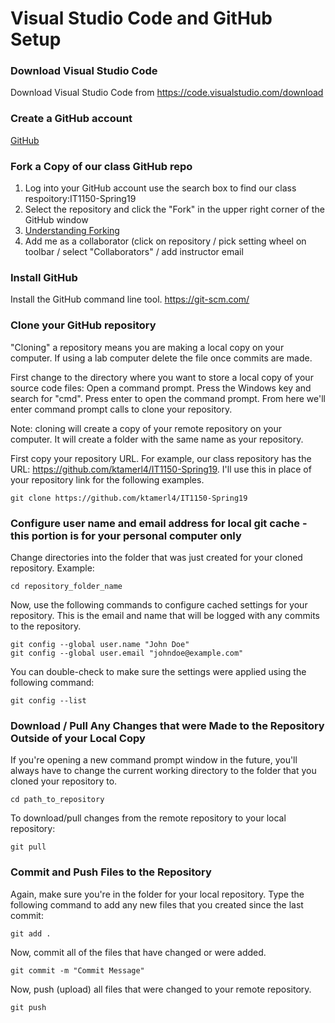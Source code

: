# Visual Studio Code and GitHub Setup


### Download Visual Studio Code
Download Visual Studio Code from https://code.visualstudio.com/download

### Create a GitHub account
[GitHub](https://github.com/)

### Fork a Copy of our class GitHub repo
1. Log into your GitHub account use the search box to find our class respoitory:IT1150-Spring19
2. Select the repository and click the "Fork" in the upper right corner of the GitHub window
3. [Understanding Forking](https://help.github.com/articles/fork-a-repo/)
4. Add me as a collaborator (click on repository / pick setting wheel on toolbar / select "Collaborators" / add instructor email

### Install GitHub
Install the GitHub command line tool. https://git-scm.com/

### Clone your GitHub repository
"Cloning" a repository means you are making a local copy on your computer.  If using a lab computer delete the file once commits are made.

First change to the directory where you want to store a local copy of your source code files: Open a command prompt. Press the Windows key and search for "cmd". Press enter to open the command prompt. From here we'll enter command prompt calls to clone your repository.

Note: cloning will create a copy of your remote repository on your computer. It will create a folder with the same name as your repository.

First copy your repository URL. For example, our class repository has the URL: https://github.com/ktamerl4/IT1150-Spring19. I'll use this in place of your repository link for the following examples.

```
git clone https://github.com/ktamerl4/IT1150-Spring19
```

### Configure user name and email address for local git cache - this portion is for your personal computer only
Change directories into the folder that was just created for your cloned repository. Example:
```
cd repository_folder_name
```
Now, use the following commands to configure cached settings for your repository. This is the email and name that will be logged with any commits to the repository.
```
git config --global user.name "John Doe"
git config --global user.email "johndoe@example.com"
```
You can double-check to make sure the settings were applied using the following command:
```
git config --list
```

### Download / Pull Any Changes that were Made to the Repository Outside of your Local Copy
If you're opening a new command prompt window in the future, you'll always have to change the current working directory to the folder that you cloned your repository to. 
```
cd path_to_repository
```

To download/pull changes from the remote repository to your local repository:
```
git pull
```

### Commit and Push Files to the Repository
Again, make sure you're in the folder for your local repository. Type the following command to add any new files that you created since the last commit:
```
git add .
```
Now, commit all of the files that have changed or were added.
```
git commit -m "Commit Message"
```
Now, push (upload) all files that were changed to your remote repository.
```
git push
```
